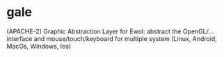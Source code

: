 # gale
(APACHE-2) Graphic Abstraction Layer for Ewol: abstract the OpenGL/... interface and mouse/touch/keyboard for multiple system (Linux, Android, MacOs, Windows, Ios)
